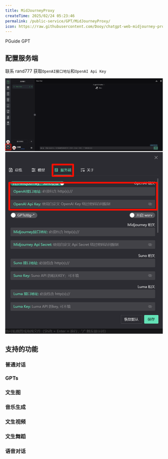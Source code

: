 ```yaml
---
title: MidJourneyProxy
createTime: 2025/02/24 05:23:46
permalink: /public-service/GPT/MidJourneyProxy/
icon: https://raw.githubusercontent.com/Dooy/chatgpt-web-midjourney-proxy/main/src/assets/avatar.jpg
---
```

[//]: # (TODO: zsl待测试填写功能)

<LinkCard icon="https://raw.githubusercontent.com/Dooy/chatgpt-web-midjourney-proxy/main/src/assets/avatar.jpg" href="https://gpt.cqmu.online/" title="ChatGPT MidJourneyProxy" >PGuide GPT</LinkCard>

## 配置服务端

联系 rand777 获取`OpenAI接口地址`和`OpenAI Api Key`

![2025-03-18_03-21-07.png](../../../.vuepress/public/src/2025-03-18_03-21-07.png)
![2025-03-18_03-21-19.png](../../../.vuepress/public/src/2025-03-18_03-21-19.png)

## 支持的功能

### 普通对话

### GPTs

### 文生图

### 音乐生成

### 文生视频

### 文生舞蹈

### 语音对话